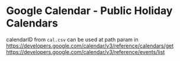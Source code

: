 # Google Calendar - Public Holiday Calendars 

calendarID from `cal.csv` can be used at path param in
https://developers.google.com/calendar/v3/reference/calendars/get
https://developers.google.com/calendar/v3/reference/events/list